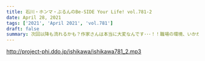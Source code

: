 ```yaml
---
title: 石川・ホンマ・ぶるんのBe-SIDE Your Life! vol.781-2
date: April 28, 2021
tags: ['2021', 'April 2021', 'vol.781']
draft: false
summary: 次回以降も流れるかも？作家さんは本当に大変なんです･･･！！職場の環境、いかがですか？
---
```


http://project-phi.ddo.jp/ishikawa/ishikawa781_2.mp3
